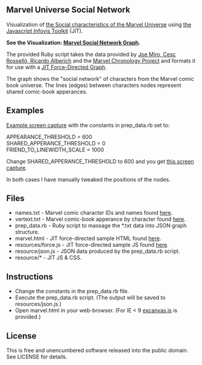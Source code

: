 ## Marvel Universe Social Network

Visualization of [the Social characteristics of the Marvel Universe](http://bioinfo.uib.es/~joemiro/marvel.html) using [the Javascript Infovis Toolkit](http://thejit.org/) (JIT).

**See the Visualization: [Marvel Social Network Graph](http://stungeye.com/viz/marvel/marvel.html).**

The provided Ruby script takes the data provided by [Joe Miro, Cesc Rosselló, Ricardo Alberich](http://bioinfo.uib.es/~joemiro/marvel.html) and the [Marvel Chronology Project](http://www.chronologyproject.com/) and formats it for use with a [JIT Force-Directed Graph](http://thejit.org/static/v20/Jit/Examples/ForceDirected/example1.html).

The graph shows the "social network" of characters from the Marvel comic book universe. The lines (edges) between characters nodes represent shared comic-book apperances.

## Examples

[Example screen capture](https://github.com/stungeye/marvel_social_network/raw/master/examples/example1.png) with the constants in prep_data.rb set to:

APPEARANCE_THRESHOLD = 600        
SHARED_APPERANCE_THRESHOLD = 0    
FRIEND_TO_LINEWIDTH_SCALE = 1000 

Change SHARED_APPERANCE_THRESHOLD to 600 and you get [this screen capture](https://github.com/stungeye/marvel_social_network/raw/master/examples/example2.png).

In both cases I have manually tweaked the positions of the nodes.

## Files

* names.txt - Marvel comic character IDs and names found [here](http://bioinfo.uib.es/~joemiro/marvel.html).
* vertext.txt - Marvel comic-book apperance by character found [here](http://bioinfo.uib.es/~joemiro/marvel.html).
* prep_data.rb - Ruby script to massage the *.txt data into JSON graph structure.
* marvel.html - JIT force-directed sample HTML found [here](http://thejit.org/static/v20/Jit/Examples/ForceDirected/example1.html).
* resources/force.js - JIT force-directed sample JS found [here](http://thejit.org/static/v20/Jit/Examples/ForceDirected/example1.html).
* resource/json.js - JSON data produced by the prep_data.rb script.
* resource/* - JIT JS & CSS.

## Instructions

* Change the constants in the prep_data.rb file.
* Execute the prep_data.rb script. (The output will be saved to resources/json.js.)
* Open marvel.html in your web-browser. (For IE < 9 [excanvas.js](http://excanvas.sourceforge.net/) is provided.)

## License

This is free and unencumbered software released into the public domain.  See LICENSE for details.